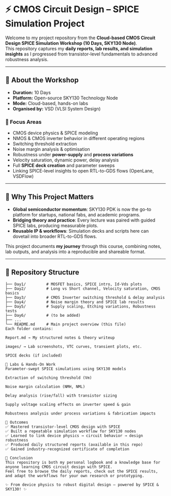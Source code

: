 # ⚡ CMOS Circuit Design – SPICE Simulation Project  

Welcome to my project repository from the **Cloud-based CMOS Circuit Design SPICE Simulation Workshop (10 Days, SKY130 Node)**.  
This repository captures my **daily reports, lab results, and simulation insights** as I progressed from transistor-level fundamentals to advanced robustness analysis.  

---

## 📘 About the Workshop  

- **Duration:** 10 Days  
- **Platform:** Open-source SKY130 Technology Node  
- **Mode:** Cloud-based, hands-on labs  
- **Organised by:** VSD (VLSI System Design)  

### 🔹 Focus Areas  
- CMOS device physics & SPICE modeling  
- NMOS & CMOS inverter behavior in different operating regions  
- Switching threshold extraction  
- Noise margin analysis & optimisation  
- Robustness under **power-supply** and **process variations**  
- Velocity saturation, dynamic power, delay analysis  
- Full **SPICE deck creation** and parameter sweeps  
- Linking SPICE-level insights to open RTL-to-GDS flows (OpenLane, VSDFlow)  

---

## 🚀 Why This Project Matters  

- **Global semiconductor momentum**: SKY130 PDK is now the go-to platform for startups, national fabs, and academic programs.  
- **Bridging theory and practice**: Every lecture was paired with guided SPICE labs, producing measurable plots.  
- **Reusable IP & workflows**: Simulation decks and scripts here can dovetail into broader RTL-to-GDS flows.  

This project documents **my journey** through this course, combining notes, lab outputs, and analysis into a reproducible and shareable format.  

---

## 📂 Repository Structure  

```plaintext
├── Day1/         # MOSFET basics, SPICE intro, Id-Vds plots
├── Day2/         # Long vs Short channel, Velocity saturation, CMOS basics
├── Day3/         # CMOS Inverter switching threshold & delay analysis
├── Day4/         # Noise margin theory and SPICE lab results
├── Day5/         # Supply scaling, Etching variations, Robustness tests
├── Day6/         # (to be added)
├── ...
└── README.md     # Main project overview (this file)
Each folder contains:

Report.md → My structured notes & theory writeup

images/ → Lab screenshots, VTC curves, transient plots, etc.

SPICE decks (if included)

🧪 Labs & Hands-On Work
Parameter-swept SPICE simulations using SKY130 models

Extraction of switching threshold (Vm)

Noise margin calculation (NMH, NML)

Delay analysis (rise/fall) with transistor sizing

Supply voltage scaling effects on inverter speed & gain

Robustness analysis under process variations & fabrication impacts

🎯 Outcomes
✅ Mastered transistor-level CMOS design with SPICE
✅ Built a repeatable simulation workflow for SKY130 nodes
✅ Learned to link device physics → circuit behavior → design robustness
✅ Produced daily structured reports (available in this repo)
✅ Gained industry-recognized certificate of completion

🏁 Conclusion
This repository is both my personal logbook and a knowledge base for anyone learning CMOS circuit design with SPICE.
Feel free to browse the daily reports, check out the SPICE results, and adapt the workflows for your own research or prototyping.

✨ From device physics to robust digital design – powered by SPICE & SKY130! ✨
